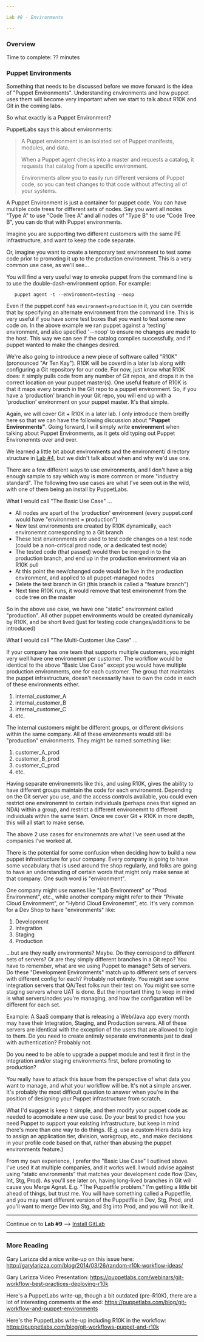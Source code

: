 ```yaml
---

Lab #8 - Environments

---
```


### Overview ###

Time to complete:  ?? minutes

### Puppet Environments ###

Something that needs to be discussed before we move forward is the idea of
"Puppet Environments".  Understanding environments and how puppet uses them
will become very important when we start to talk about R10K and Git in the
coming labs.

So what exactly is a Puppet Environment?

PuppetLabs says this about environments:

>    A Puppet environment is an isolated set of Puppet manifests, modules, and data.
>
>    When a Puppet agent checks into a master and requests a catalog, it requests
>    that catalog from a specific environment.
>
>    Environments allow you to easily run different versions of Puppet code, so you
>    can test changes to that code without affecting all of your systems.

A Puppet Environment is just a container for puppet code.  You can have multiple code trees
for different sets of nodes.  Say you want all nodes "Type A" to use "Code Tree A" and all
nodes of "Type B" to use "Code Tree B", you can do that with Puppet environments.

Imagine you are supporting two different customers with the same PE infrastructure, and
want to keep the code separate.

Or, imagine you want to create a temporary test environment to test some code prior to
promoting it up to the production environment.  This is a very common use case, as we'll
see...

You will find a very useful way to envoke puppet from the command line is to
use the double-dash-environment option.  For example:

```shell
   puppet agent -t --environment=testing --noop
```

Even if the puppet.conf has `environment=production` in it, you can override that by specifying
an alternate environment from the command line.  This is very useful if you have some test boxes
that you want to test some new code on.  In the above example we ran puppet against a 'testing'
environment, and also specified '--noop' to ensure no changes are made to the host.  This way we can
see if the catalog compiles successfully, and if puppet wanted to make the changes desired.

We're also going to introduce a new piece of software called "R10K" (pronounced "Ar Ten Kay").
R10K will be coverd in a later lab along with configuring a Git repository for our code.  For now,
just know what R10K does:  it simply pulls code from any number of Git repos, and drops it in
the correct location on your puppet master(s).  One useful feature of R10K is that it maps every
branch in the Git repo to a puppet environment.  So, if you have a 'production' branch in your
Git repo, you will end up with a 'production' environment on your puppet master.  It's that simple.

Again, we will cover Git + R10K in a later lab.  I only introduce them breifly here so that we can
have the following discussion about **"Puppet Environments"**.  Going forward, I will simply write
**environment** when talking about Puppet Environments, as it gets old typing out Puppet Environemnts
over and over.

We learned a little bit about environments and the environment/ directory structure in
[Lab #4](/share/04-Puppet-Config-and-Code.md), but we didn't talk about
when and why we'd use one.

There are a few different ways to use environments, and I don't have a big enough sample to say
which way is more common or more "industry standard".  The following two use cases are
what I've seen out in the wild, with one of them being an install by PuppetLabs.

What I would call "The Basic Use Case" ...

  - All nodes are apart of the 'production' environment (every puppet.conf would have "environment = production")
  - New test environments are created by R10K dynamically, each environemnt corresponding to a Git branch
  - These test environments are used to test code changes on a test node (could be a non-critical prod node, or a dedicated test node)
  - The tested code (that passed) would then be merged in to the production branch, and end up in the production environment via an R10K pull
  - At this point the new/changed code would be live in the production environment, and applied to all puppet-managed nodes
  - Delete the test branch in Git (this branch is called a "feature branch")
  - Next time R10K runs, it would remove that test environemnt from the code tree on the master

So in the above use case, we have one "static" environment called "production".
All other puppet environments would be created dynamically by R10K, and be
short lived (just for testing code changes/additions to be introduced)

What I would call "The Multi-Customer Use Case" ...

If your company has one team that supports multiple customers, you might very
well have one environemnt per customer.  The workflow would be identical to
the above "Basic Use Case" except you would have multiple production environments,
one for each customer.  The group that maintains the puppet infrastructure,
doesn't necessarily have to own the code in each of these environments either.

  1. internal_customer_A
  2. internal_customer_B
  3. internal_customer_C
  4. etc.

The internal customers might be different groups, or different divisions within
the same company.  All of these environments would still be "production"
environments.  They might be named something like:

  1. customer_A_prod
  2. customer_B_prod
  3. customer_C_prod
  4. etc.

Having separate environemnts like this, and using R10K, gives the ability to
have different groups maintain the code for each environemnt.  Depending on
the Git server you use, and the access controls available, you could even
restrict one environemnt to certain individuals (perhaps ones that signed
an NDA) within a group, and restrict a different environemnt to different
individuals within the same team.  Once we cover Git + R10K in more depth,
this will all start to make sense.

The above 2 use cases for environemnts are what I've seen used at the
companies I've worked at.

There is the potential for some confusion when deciding how to build a new
puppet infrastructure for your company.  Every company is going to have
some vocabulary that is used around the shop regularly, and folks are
going to have an understanding of certain words that might only make
sense at that company.  One such word is "environment".

One company might use names like "Lab Environment" or "Prod Environment",
etc., while another company might refer to their "Private Cloud Environment",
or "Hybrid Cloud Environemnt", etc.  It's very common for a Dev Shop to
have "environments" like:

  1. Development
  2. Integration
  3. Staging
  4. Production

...but are they really environments?  Maybe.  Do they correspond to different
sets of servers?  Or are they simply different branches in a Git repo?  You
have to remember, what are we using Puppet to manage?  Sets of servers. Do
these "Development Environments" match up to different sets of servers with
different config for each?  Probably not entirely.  You might see some
integration servers that QA/Test folks run their test on.  You might see
some staging servers where UAT is done.  But the important thing to keep in
mind is what servers/nodes you're managing, and how the configuration will
be different for each set.

Example:  A SaaS company that is releasing a Web/Java app every month
may have their Integration, Staging, and Production servers.  All of
these servers are identical with the exception of the users that are
allowed to login to them.  Do you need to create entirely separate
environments just to deal with authentication?  Probably not.

Do you need to be able to upgrade a puppet module and test it first
in the integration and/or staging environments first, before promoting
to production?

You really have to attack this issue from the perspective of what data
you want to manage, and what your workflow will be.  It's not a simple
answer.  It's probably the most difficult question to answer when you're
in the position of designing your Puppet infrastructure from scratch.

What I'd suggest is keep it simple, and then modify your puppet code
as needed to acomodate a new use case.  Do your best to predict how
you need Puppet to support your existing infrastructure, but keep in
mind there's more than one way to do things. (E.g. use a custom Hiera
data key to assign an application tier, division, workgroup, etc.,
and make decisions in your profile code based on that, rather than
abusing the puppet environments feature.)

From my own experience, I prefer the "Basic Use Case" I outlined above.
I've used it at multiple companies, and it works well.  I would advise
against using "static environments" that matches your development code
flow (Dev, Int, Stg, Prod).  As you'll see later on, having long-lived
branches in Git will cause you Merge Agnst. E.g. "The Puppetfile problem."
I'm getting a little bit ahead of things, but trust me.  You will have
something called a Puppetfile, and you may want different version of
the Puppetfile in Dev, Stg, Prod, and you'll want to merge Dev into
Stg, and Stg into Prod, and you will not like it.

---

Continue on to **Lab #9** --> [Install GitLab](09-Install-GitLab.md)

---

### More Reading ###

Gary Larizza did a nice write-up on this issue here:  <http://garylarizza.com/blog/2014/03/26/random-r10k-workflow-ideas/>

Gary Larizza Video Presentation:  <https://puppetlabs.com/webinars/git-workflow-best-practices-deploying-r10k>

Here's a PuppetLabs write-up, though a bit outdated (pre-R10K), there are a lot of interesting comments at the end:   <https://puppetlabs.com/blog/git-workflow-and-puppet-environments>

Here's the PuppetLabs write-up including R10K in the workflow:  <https://puppetlabs.com/blog/git-workflows-puppet-and-r10k>

---

